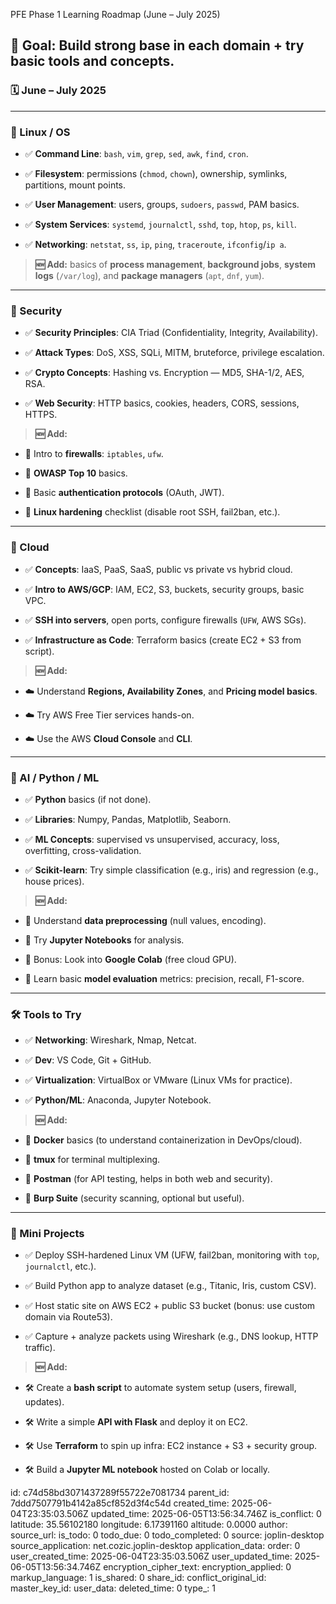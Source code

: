 PFE Phase 1 Learning Roadmap (June – July 2025)

## 🎯 Goal: Build strong base in each domain + try basic tools and concepts.

### 🗓️ June – July 2025

* * *

### 🔹 Linux / OS

- ✅ **Command Line**: `bash`, `vim`, `grep`, `sed`, `awk`, `find`, `cron`.
    
- ✅ **Filesystem**: permissions (`chmod`, `chown`), ownership, symlinks, partitions, mount points.
    
- ✅ **User Management**: users, groups, `sudoers`, `passwd`, PAM basics.
    
- ✅ **System Services**: `systemd`, `journalctl`, `sshd`, `top`, `htop`, `ps`, `kill`.
    
- ✅ **Networking**: `netstat`, `ss`, `ip`, `ping`, `traceroute`, `ifconfig`/`ip a`.
    

> **🆕 Add:** basics of **process management**, **background jobs**, **system logs** (`/var/log`), and **package managers** (`apt`, `dnf`, `yum`).

* * *

### 🔹 Security

- ✅ **Security Principles**: CIA Triad (Confidentiality, Integrity, Availability).
    
- ✅ **Attack Types**: DoS, XSS, SQLi, MITM, bruteforce, privilege escalation.
    
- ✅ **Crypto Concepts**: Hashing vs. Encryption — MD5, SHA-1/2, AES, RSA.
    
- ✅ **Web Security**: HTTP basics, cookies, headers, CORS, sessions, HTTPS.
    

> **🆕 Add:**

- 🔐 Intro to **firewalls**: `iptables`, `ufw`.
    
- 🔐 **OWASP Top 10** basics.
    
- 🔐 Basic **authentication protocols** (OAuth, JWT).
    
- 🔐 **Linux hardening** checklist (disable root SSH, fail2ban, etc.).
    

* * *

### 🔹 Cloud

- ✅ **Concepts**: IaaS, PaaS, SaaS, public vs private vs hybrid cloud.
    
- ✅ **Intro to AWS/GCP**: IAM, EC2, S3, buckets, security groups, basic VPC.
    
- ✅ **SSH into servers**, open ports, configure firewalls (`UFW`, AWS SGs).
    
- ✅ **Infrastructure as Code**: Terraform basics (create EC2 + S3 from script).
    

> **🆕 Add:**

- ☁️ Understand **Regions, Availability Zones**, and **Pricing model basics**.
    
- ☁️ Try AWS Free Tier services hands-on.
    
- ☁️ Use the AWS **Cloud Console** and **CLI**.
    

* * *

### 🔹 AI / Python / ML

- ✅ **Python** basics (if not done).
    
- ✅ **Libraries**: Numpy, Pandas, Matplotlib, Seaborn.
    
- ✅ **ML Concepts**: supervised vs unsupervised, accuracy, loss, overfitting, cross-validation.
    
- ✅ **Scikit-learn**: Try simple classification (e.g., iris) and regression (e.g., house prices).
    

> **🆕 Add:**

- 🤖 Understand **data preprocessing** (null values, encoding).
    
- 🤖 Try **Jupyter Notebooks** for analysis.
    
- 🤖 Bonus: Look into **Google Colab** (free cloud GPU).
    
- 🤖 Learn basic **model evaluation** metrics: precision, recall, F1-score.
    

* * *

### 🛠️ Tools to Try

- ✅ **Networking**: Wireshark, Nmap, Netcat.
    
- ✅ **Dev**: VS Code, Git + GitHub.
    
- ✅ **Virtualization**: VirtualBox or VMware (Linux VMs for practice).
    
- ✅ **Python/ML**: Anaconda, Jupyter Notebook.
    

> **🆕 Add:**

- 🔧 **Docker** basics (to understand containerization in DevOps/cloud).
    
- 🔧 **tmux** for terminal multiplexing.
    
- 🔧 **Postman** (for API testing, helps in both web and security).
    
- 🔧 **Burp Suite** (security scanning, optional but useful).
    

* * *

### 📁 Mini Projects

- ✅ Deploy SSH-hardened Linux VM (UFW, fail2ban, monitoring with `top`, `journalctl`, etc.).
    
- ✅ Build Python app to analyze dataset (e.g., Titanic, Iris, custom CSV).
    
- ✅ Host static site on AWS EC2 + public S3 bucket (bonus: use custom domain via Route53).
    
- ✅ Capture + analyze packets using Wireshark (e.g., DNS lookup, HTTP traffic).
    

> **🆕 Add:**

- 🛠️ Create a **bash script** to automate system setup (users, firewall, updates).
    
- 🛠️ Write a simple **API with Flask** and deploy it on EC2.
    
- 🛠️ Use **Terraform** to spin up infra: EC2 instance + S3 + security group.
    
- 🛠️ Build a **Jupyter ML notebook** hosted on Colab or locally.

id: c74d58bd3071437289f55722e7081734
parent_id: 7ddd7507791b4142a85cf852d3f4c54d
created_time: 2025-06-04T23:35:03.506Z
updated_time: 2025-06-05T13:56:34.746Z
is_conflict: 0
latitude: 35.56102180
longitude: 6.17391160
altitude: 0.0000
author: 
source_url: 
is_todo: 0
todo_due: 0
todo_completed: 0
source: joplin-desktop
source_application: net.cozic.joplin-desktop
application_data: 
order: 0
user_created_time: 2025-06-04T23:35:03.506Z
user_updated_time: 2025-06-05T13:56:34.746Z
encryption_cipher_text: 
encryption_applied: 0
markup_language: 1
is_shared: 0
share_id: 
conflict_original_id: 
master_key_id: 
user_data: 
deleted_time: 0
type_: 1